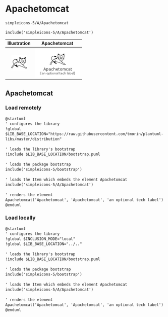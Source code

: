 # Apachetomcat


```text
simpleicons-5/A/Apachetomcat
```

```text
include('simpleicons-5/A/Apachetomcat')
```



| Illustration | Apachetomcat |
| :---: | :---: |
| ![illustration for Illustration](../../simpleicons-5/A/Apachetomcat.png) | ![illustration for Apachetomcat](../../simpleicons-5/A/Apachetomcat.Local.png) |




## Apachetomcat

### Load remotely
```plantuml
@startuml
' configures the library
!global $LIB_BASE_LOCATION="https://raw.githubusercontent.com/tmorin/plantuml-libs/master/distribution"

' loads the library's bootstrap
!include $LIB_BASE_LOCATION/bootstrap.puml

' loads the package bootstrap
include('simpleicons-5/bootstrap')

' loads the Item which embeds the element Apachetomcat
include('simpleicons-5/A/Apachetomcat')

' renders the element
Apachetomcat('Apachetomcat', 'Apachetomcat', 'an optional tech label')
@enduml
```

### Load locally
```plantuml
@startuml
' configures the library
!global $INCLUSION_MODE="local"
!global $LIB_BASE_LOCATION="../.."

' loads the library's bootstrap
!include $LIB_BASE_LOCATION/bootstrap.puml

' loads the package bootstrap
include('simpleicons-5/bootstrap')

' loads the Item which embeds the element Apachetomcat
include('simpleicons-5/A/Apachetomcat')

' renders the element
Apachetomcat('Apachetomcat', 'Apachetomcat', 'an optional tech label')
@enduml
```

